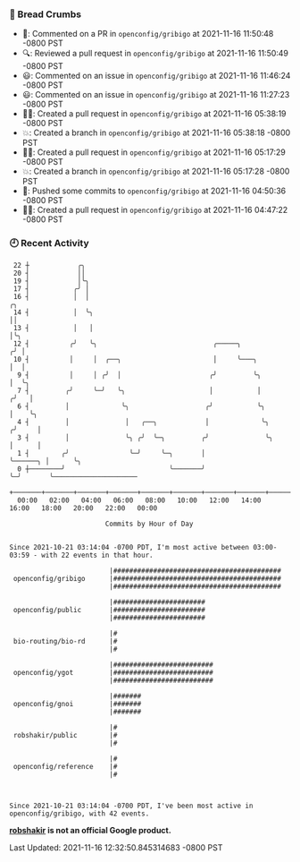 ### 🍞 Bread Crumbs

 * 💬: Commented on a PR in  `openconfig/gribigo` at 2021-11-16 11:50:48 -0800 PST
 * 🔍: Reviewed a pull request in  `openconfig/gribigo` at 2021-11-16 11:50:49 -0800 PST
 * 😃: Commented on an issue in `openconfig/gribigo` at 2021-11-16 11:46:24 -0800 PST
 * 😃: Commented on an issue in `openconfig/gribigo` at 2021-11-16 11:27:23 -0800 PST
 * ✍🏼: Created a pull request in `openconfig/gribigo` at 2021-11-16 05:38:19 -0800 PST
 * 💥: Created a branch in `openconfig/gribigo` at 2021-11-16 05:38:18 -0800 PST
 * ✍🏼: Created a pull request in `openconfig/gribigo` at 2021-11-16 05:17:29 -0800 PST
 * 💥: Created a branch in `openconfig/gribigo` at 2021-11-16 05:17:28 -0800 PST
 * 🚢: Pushed some commits to `openconfig/gribigo` at 2021-11-16 04:50:36 -0800 PST
 * ✍🏼: Created a pull request in `openconfig/gribigo` at 2021-11-16 04:47:22 -0800 PST

### 🕘 Recent Activity
```
 22 ┼            ╭╮
 20 ┤            ││
 19 ┤            │╰╮
 17 ┤           ╭╯ │
 16 ┤           │  │                                                         ╭╮
 14 ┤           │  ╰╮                                                        ││
 13 ┤           │   │                                                        │╰╮
 12 ┤          ╭╯   ╰╮                             ╭─────╮                  ╭╯ │
 10 ┤          │     │  ╭──╮                       │     ╰───╮              │  │
  9 ┤          │     │ ╭╯  │                      ╭╯         ╰╮             │  ╰╮
  7 ┤         ╭╯     ╰─╯   ╰╮                     │           │            ╭╯   │
  6 ┤         │             ╰╮                   ╭╯           ╰╮           │    ╰╮
  4 ┤         │              │   ╭──╮            │             ╰╮         ╭╯     │
  3 ┤         │              ╰╮ ╭╯  ╰─╮         ╭╯              ╰╮        │      │
  1 ┤        ╭╯               ╰─╯     ╰─╮       │                ╰──────╮ │      ╰╮
  0 ┼────────╯                          ╰───────╯                       ╰─╯       ╰─────────────────────
    +───────+───────+───────+───────+───────+───────+───────+───────+───────+───────+───────+───────+────
  00:00   02:00   04:00   06:00   08:00   10:00   12:00   14:00   16:00   18:00   20:00   22:00   00:00   

						Commits by Hour of Day


Since 2021-10-21 03:14:04 -0700 PDT, I'm most active between 03:00-03:59 - with 22 events in that hour.

```



```
                         |##########################################
 openconfig/gribigo      |##########################################
                         |##########################################

                         |#######################
 openconfig/public       |#######################
                         |#######################

                         |#
 bio-routing/bio-rd      |#
                         |#

                         |#########################
 openconfig/ygot         |#########################
                         |#########################

                         |#######
 openconfig/gnoi         |#######
                         |#######

                         |#
 robshakir/public        |#
                         |#

                         |#
 openconfig/reference    |#
                         |#



Since 2021-10-21 03:14:04 -0700 PDT, I've been most active in openconfig/gribigo, with 42 events.

```
**[robshakir](mailto:robjs@google.com) is not an official Google product.**  


Last Updated: 2021-11-16 12:32:50.845314683 -0800 PST
